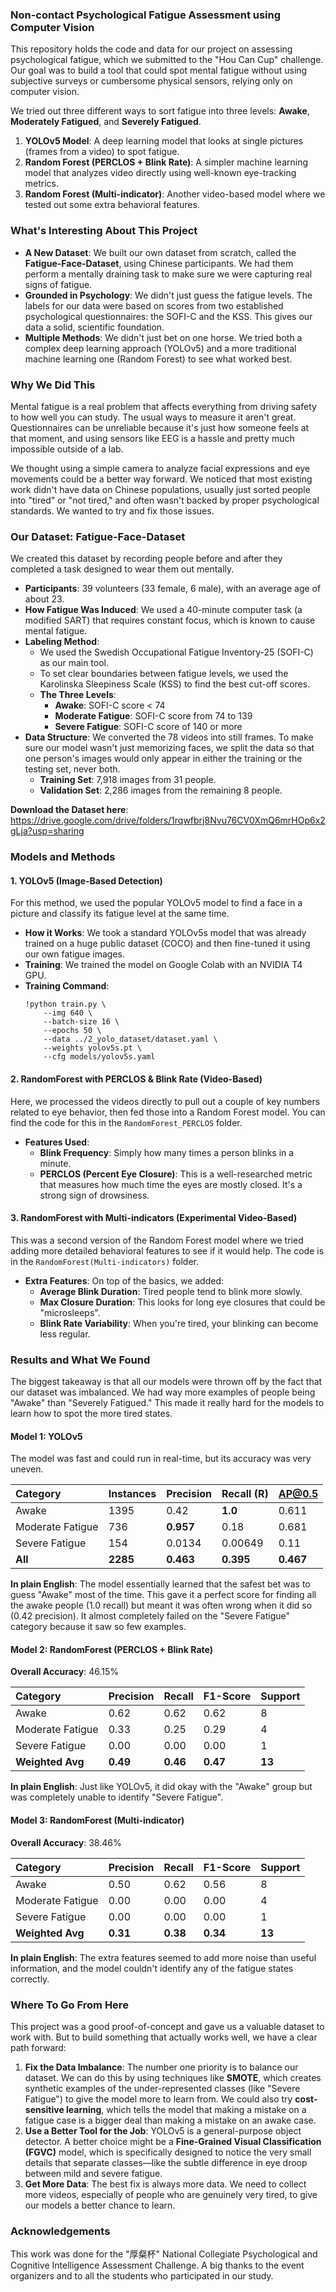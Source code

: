### Non-contact Psychological Fatigue Assessment using Computer Vision

This repository holds the code and data for our project on assessing psychological fatigue, which we submitted to the "Hou Can Cup" challenge. Our goal was to build a tool that could spot mental fatigue without using subjective surveys or cumbersome physical sensors, relying only on computer vision.

We tried out three different ways to sort fatigue into three levels: **Awake**, **Moderately Fatigued**, and **Severely Fatigued**.

1.  **YOLOv5 Model**: A deep learning model that looks at single pictures (frames from a video) to spot fatigue.
2.  **Random Forest (PERCLOS + Blink Rate)**: A simpler machine learning model that analyzes video directly using well-known eye-tracking metrics.
3.  **Random Forest (Multi-indicator)**: Another video-based model where we tested out some extra behavioral features.

### What's Interesting About This Project

* **A New Dataset**: We built our own dataset from scratch, called the **Fatigue-Face-Dataset**, using Chinese participants. We had them perform a mentally draining task to make sure we were capturing real signs of fatigue.
* **Grounded in Psychology**: We didn't just guess the fatigue levels. The labels for our data were based on scores from two established psychological questionnaires: the SOFI-C and the KSS. This gives our data a solid, scientific foundation.
* **Multiple Methods**: We didn't just bet on one horse. We tried both a complex deep learning approach (YOLOv5) and a more traditional machine learning one (Random Forest) to see what worked best.

### Why We Did This

Mental fatigue is a real problem that affects everything from driving safety to how well you can study. The usual ways to measure it aren't great. Questionnaires can be unreliable because it's just how someone feels at that moment, and using sensors like EEG is a hassle and pretty much impossible outside of a lab.

We thought using a simple camera to analyze facial expressions and eye movements could be a better way forward. We noticed that most existing work didn't have data on Chinese populations, usually just sorted people into "tired" or "not tired," and often wasn't backed by proper psychological standards. We wanted to try and fix those issues.

### Our Dataset: Fatigue-Face-Dataset

We created this dataset by recording people before and after they completed a task designed to wear them out mentally.

* **Participants**: 39 volunteers (33 female, 6 male), with an average age of about 23.
* **How Fatigue Was Induced**: We used a 40-minute computer task (a modified SART) that requires constant focus, which is known to cause mental fatigue.
* **Labeling Method**:
    * We used the Swedish Occupational Fatigue Inventory-25 (SOFI-C) as our main tool.
    * To set clear boundaries between fatigue levels, we used the Karolinska Sleepiness Scale (KSS) to find the best cut-off scores.
    * **The Three Levels**:
        * **Awake**: SOFI-C score < 74
        * **Moderate Fatigue**: SOFI-C score from 74 to 139
        * **Severe Fatigue**: SOFI-C score of 140 or more
* **Data Structure**: We converted the 78 videos into still frames. To make sure our model wasn't just memorizing faces, we split the data so that one person's images would only appear in either the training or the testing set, never both.
    * **Training Set**: 7,918 images from 31 people.
    * **Validation Set**: 2,286 images from the remaining 8 people.

**Download the Dataset here**: https://drive.google.com/drive/folders/1rqwfbrj8Nvu76CV0XmQ6mrHOp6x2gLja?usp=sharing 

### Models and Methods

#### 1. YOLOv5 (Image-Based Detection)

For this method, we used the popular YOLOv5 model to find a face in a picture and classify its fatigue level at the same time.

* **How it Works**: We took a standard YOLOv5s model that was already trained on a huge public dataset (COCO) and then fine-tuned it using our own fatigue images.
* **Training**: We trained the model on Google Colab with an NVIDIA T4 GPU.
* **Training Command**:
    ```shell
    !python train.py \
        --img 640 \
        --batch-size 16 \
        --epochs 50 \
        --data ../2_yolo_dataset/dataset.yaml \
        --weights yolov5s.pt \
        --cfg models/yolov5s.yaml
    ```

#### 2. RandomForest with PERCLOS & Blink Rate (Video-Based)

Here, we processed the videos directly to pull out a couple of key numbers related to eye behavior, then fed those into a Random Forest model. You can find the code for this in the `RandomForest_PERCLOS` folder.

* **Features Used**:
    * **Blink Frequency**: Simply how many times a person blinks in a minute.
    * **PERCLOS (Percent Eye Closure)**: This is a well-researched metric that measures how much time the eyes are mostly closed. It's a strong sign of drowsiness.

#### 3. RandomForest with Multi-indicators (Experimental Video-Based)

This was a second version of the Random Forest model where we tried adding more detailed behavioral features to see if it would help. The code is in the `RandomForest(Multi-indicators)` folder.

* **Extra Features**: On top of the basics, we added:
    * **Average Blink Duration**: Tired people tend to blink more slowly.
    * **Max Closure Duration**: This looks for long eye closures that could be "microsleeps".
    * **Blink Rate Variability**: When you're tired, your blinking can become less regular.

### Results and What We Found

The biggest takeaway is that all our models were thrown off by the fact that our dataset was imbalanced. We had way more examples of people being "Awake" than "Severely Fatigued." This made it really hard for the models to learn how to spot the more tired states.

#### Model 1: YOLOv5

The model was fast and could run in real-time, but its accuracy was very uneven.

| Category | Instances | Precision | Recall (R) | AP@0.5 |
| :--- | :--- | :--- | :--- | :--- |
| Awake | 1395 | 0.42 | **1.0** | 0.611 |
| Moderate Fatigue | 736 | **0.957** | 0.18 | 0.681 |
| Severe Fatigue | 154 | 0.0134 | 0.00649 | 0.11 |
| **All** | **2285** | **0.463** | **0.395** | **0.467** |

**In plain English**: The model essentially learned that the safest bet was to guess "Awake" most of the time. This gave it a perfect score for finding all the awake people (1.0 recall) but meant it was often wrong when it did so (0.42 precision). It almost completely failed on the "Severe Fatigue" category because it saw so few examples.

#### Model 2: RandomForest (PERCLOS + Blink Rate)

**Overall Accuracy**: 46.15%

| Category | Precision | Recall | F1-Score | Support |
| :--- | :--- | :--- | :--- | :--- |
| Awake | 0.62 | 0.62 | 0.62 | 8 |
| Moderate Fatigue | 0.33 | 0.25 | 0.29 | 4 |
| Severe Fatigue | 0.00 | 0.00 | 0.00 | 1 |
| **Weighted Avg** | **0.49** | **0.46** | **0.47** | **13** |


**In plain English**: Just like YOLOv5, it did okay with the "Awake" group but was completely unable to identify "Severe Fatigue".

#### Model 3: RandomForest (Multi-indicator)

**Overall Accuracy**: 38.46%

| Category | Precision | Recall | F1-Score | Support |
| :--- | :--- | :--- | :--- | :--- |
| Awake | 0.50 | 0.62 | 0.56 | 8 |
| Moderate Fatigue | 0.00 | 0.00 | 0.00 | 4 |
| Severe Fatigue | 0.00 | 0.00 | 0.00 | 1 |
| **Weighted Avg** | **0.31** | **0.38** | **0.34** | **13** |

**In plain English**: The extra features seemed to add more noise than useful information, and the model couldn't identify any of the fatigue states correctly.

### Where To Go From Here

This project was a good proof-of-concept and gave us a valuable dataset to work with. But to build something that actually works well, we have a clear path forward:

1.  **Fix the Data Imbalance**: The number one priority is to balance our dataset. We can do this by using techniques like **SMOTE**, which creates synthetic examples of the under-represented classes (like "Severe Fatigue") to give the model more to learn from. We could also try **cost-sensitive learning**, which tells the model that making a mistake on a fatigue case is a bigger deal than making a mistake on an awake case.
2.  **Use a Better Tool for the Job**: YOLOv5 is a general-purpose object detector. A better choice might be a **Fine-Grained Visual Classification (FGVC)** model, which is specifically designed to notice the very small details that separate classes—like the subtle difference in eye droop between mild and severe fatigue.
3.  **Get More Data**: The best fix is always more data. We need to collect more videos, especially of people who are genuinely very tired, to give our models a better chance to learn.

### Acknowledgements

This work was done for the "厚粲杯" National Collegiate Psychological and Cognitive Intelligence Assessment Challenge. A big thanks to the event organizers and to all the students who participated in our study.
